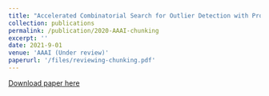 ```yaml
---
title: "Accelerated Combinatorial Search for Outlier Detection with Provable Bound on Sub-Optimality"
collection: publications
permalink: /publication/2020-AAAI-chunking
excerpt: ''
date: 2021-9-01
venue: 'AAAI (Under review)'
paperurl: '/files/reviewing-chunking.pdf'
---
```


[Download paper here](/files/reviewing-chunking.pdf)

